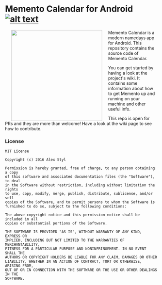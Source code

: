 # Memento Calendar for Android  [![alt text](https://travis-ci.org/alexstyl/Memento-Calendar.svg?branch=master "Check the build status on Travis CI")](https://travis-ci.org/alexstyl/Memento-Calendar)

<img src="https://github.com/alexstyl/Memento-Calendar/blob/master/common/src/main/res/mipmap-xxxhdpi/ic_launcher.png?raw=true" width="300" align="left" hspace="20">

Memento Calendar is a modern namedays app for Android.
This repository contains the source code of Memento Calendar.

You can get started by having a look at the project's wiki. It contains some information about how to get Memento up and running on your machine and other useful info.

This repo is open for PRs and they are more than welcome! Have a look at the wiki page to see how to contribute.

### License
```
MIT License

Copyright (c) 2016 Alex Styl

Permission is hereby granted, free of charge, to any person obtaining a copy
of this software and associated documentation files (the "Software"), to deal
in the Software without restriction, including without limitation the rights
to use, copy, modify, merge, publish, distribute, sublicense, and/or sell
copies of the Software, and to permit persons to whom the Software is
furnished to do so, subject to the following conditions:

The above copyright notice and this permission notice shall be included in all
copies or substantial portions of the Software.

THE SOFTWARE IS PROVIDED "AS IS", WITHOUT WARRANTY OF ANY KIND, EXPRESS OR
IMPLIED, INCLUDING BUT NOT LIMITED TO THE WARRANTIES OF MERCHANTABILITY,
FITNESS FOR A PARTICULAR PURPOSE AND NONINFRINGEMENT. IN NO EVENT SHALL THE
AUTHORS OR COPYRIGHT HOLDERS BE LIABLE FOR ANY CLAIM, DAMAGES OR OTHER
LIABILITY, WHETHER IN AN ACTION OF CONTRACT, TORT OR OTHERWISE, ARISING FROM,
OUT OF OR IN CONNECTION WITH THE SOFTWARE OR THE USE OR OTHER DEALINGS IN THE
SOFTWARE.
```
